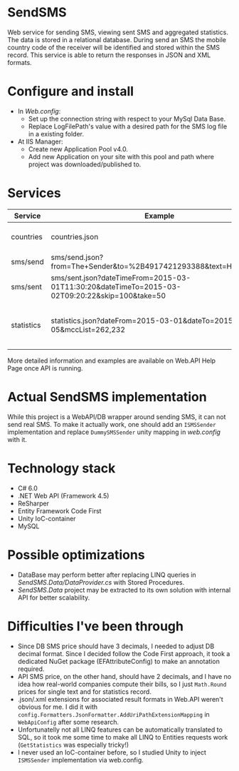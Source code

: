 # SendSMS
Web service for sending SMS, viewing sent SMS and aggregated statistics.
The data is stored in a relational database.
During send an SMS the mobile country code of the receiver will be identified and stored within the SMS record.
This service is able to return the responses in JSON and XML formats.

# Configure and install
- In _Web.config_:
  - Set up the connection string with respect to your MySql Data Base.
  - Replace LogFilePath's value with a desired path for the SMS log file in a existing folder.
- At IIS Manager:
  - Create new Application Pool v4.0.
  - Add new Application on your site with this pool and path where project was downloaded/published to.

# Services
Service | Example | Description
--- | --- | ---
countries | countries.json | Gets the countries list.
sms/send | sms/send.json?from=The+Sender&to=%2B4917421293388&text=Hello+World | Sends the SMS.
sms/sent | sms/sent.json?dateTimeFrom=2015-03-01T11:30:20&dateTimeTo=2015-03-02T09:20:22&skip=100&take=50 | Gets the SMS sent earlier.
statistics | statistics.json?dateFrom=2015-03-01&dateTo=2015-03-05&mccList=262,232 | Gets the statistics for days and countries.
More detailed information and examples are available on Web.API Help Page once API is running.

# Actual SendSMS implementation
While this project is a WebAPI/DB wrapper around sending SMS, it can not send real SMS.
To make it actually work, one should add an `ISMSSender` implementation and replace `DummySMSSender` unity mapping in _web.config_ with it.

# Technology stack
- C# 6.0
- .NET Web API (Framework 4.5)
- ReSharper
- Entity Framework Code First
- Unity IoC-container
- MySQL

# Possible optimizations
- DataBase may perform better after replacing LINQ queries in _SendSMS.Data/DataProvider.cs_ with Stored Procedures.
- _SendSMS.Data_ project may be extracted to its own solution with internal API for better scalability.

# Difficulties I've been through
- Since DB SMS price should have 3 decimals, I needed to adjust DB decimal format. Since I decided follow the Code First approach, it took a dedicated NuGet package (EFAttributeConfig) to make an annotation required.
- API SMS price, on the other hand, should have 2 decimals, and I have no idea how real-world companies compute their bills, so I just `Math.Round` prices for single text and for statistics record.
- .json/.xml extensions for associated result formats in Web.API weren't obvious for me. I did it with `config.Formatters.JsonFormatter.AddUriPathExtensionMapping` in `WebApiConfig` after some research.
- Unfortunatelly not all LINQ features can be automatically translated to SQL, so it took me some time to make all LINQ to Entities requests work (`GetStatistics` was especially tricky!)
- I never used an IoC-container before, so I studied Unity to inject `ISMSSender` implementation via web.config.
